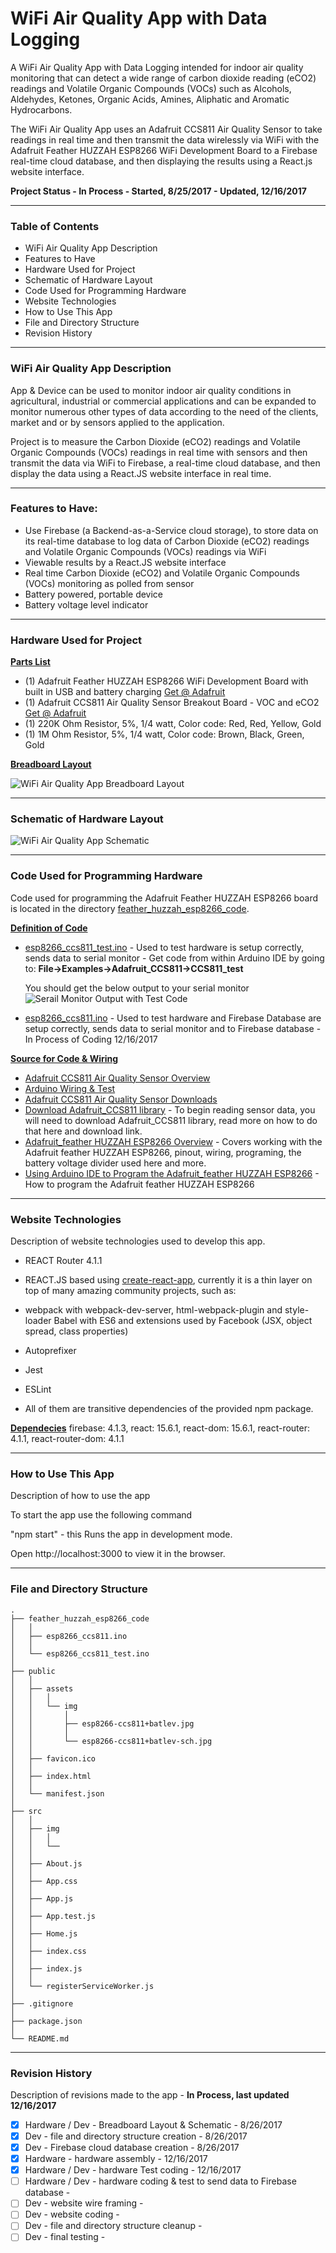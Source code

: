 # WiFi Air Quality App with Data Logging

A WiFi Air Quality App with Data Logging intended for indoor air quality monitoring that can detect a wide range of carbon dioxide reading (eCO2) readings and Volatile Organic Compounds (VOCs) such as Alcohols, Aldehydes, Ketones, Organic Acids, Amines, Aliphatic and Aromatic Hydrocarbons.

The WiFi Air Quality App uses an Adafruit CCS811 Air Quality Sensor to take readings in real time and then transmit the data wirelessly via WiFi with the Adafruit Feather HUZZAH ESP8266 WiFi Development Board to a Firebase real-time cloud database, and then displaying the results using a React.js website interface.


__Project Status - In Process - Started, 8/25/2017 - Updated, 12/16/2017__

----

### Table of Contents

  -  WiFi Air Quality App Description
  -  Features to Have 
  -  Hardware Used for Project
  -  Schematic of Hardware Layout
  -  Code Used for Programming Hardware
  -  Website Technologies 
  -  How to Use This App
  -  File and Directory Structure
  -  Revision History

----

### WiFi Air Quality App Description
App & Device can be used to monitor indoor air quality conditions in agricultural, industrial or commercial applications and can be expanded to monitor numerous other types of data according to the need of the clients, market and or by sensors applied to the application. 

Project is to measure the Carbon Dioxide (eCO2) readings and Volatile Organic Compounds (VOCs) readings in real time with sensors and then transmit the data via WiFi to Firebase, a real-time cloud database, and then display the data using a React.JS website interface in real time.

----

### Features to Have:
- Use Firebase (a Backend-as-a-Service cloud storage), to store data on its real-time database to log data of Carbon Dioxide (eCO2) readings and Volatile Organic Compounds (VOCs) readings via WiFi
- Viewable results by a React.JS website interface
- Real time Carbon Dioxide (eCO2) and Volatile Organic Compounds (VOCs) monitoring as polled from sensor 
- Battery powered, portable device
- Battery voltage level indicator

----

### Hardware Used for Project

__<u>Parts List</u>__

- (1) Adafruit Feather HUZZAH ESP8266 WiFi Development Board with built in USB and battery charging  [Get @ Adafruit](https://www.adafruit.com/product/2821)
- (1) Adafruit CCS811 Air Quality Sensor Breakout Board - VOC and eCO2  [Get @ Adafruit](https://www.adafruit.com/product/3566)
- (1) 220K Ohm Resistor, 5%, 1/4 watt, Color code: Red, Red, Yellow, Gold
- (1) 1M Ohm Resistor, 5%, 1/4 watt, Color code: Brown, Black, Green, Gold



__<u>Breadboard Layout</u>__

![WiFi Air Quality App Breadboard Layout](public/assets/img/esp8266-ccs811+batlev.jpg) 

----

### Schematic of Hardware Layout

![WiFi Air Quality App Schematic](public/assets/img/esp8266-ccs811+batlev-sch.jpg)

----

### Code Used for Programming Hardware
Code used for programming the Adafruit Feather HUZZAH ESP8266 board is located in the directory  [feather_huzzah_esp8266_code](https://github.com/DKMitt/wifi-react-air-quality/tree/master/feather_huzzah_esp8266_code). 


__<u>Definition of Code</u>__

  * [esp8266_ccs811_test.ino](https://github.com/DKMitt/wifi-react-air-quality/blob/master/feather_huzzah_esp8266_code/esp8266_ccs811_test.ino)  -  Used to test hardware is setup correctly, sends data to serial monitor - Get code from within Arduino IDE by going to: __File->Examples->Adafruit_CCS811->CCS811_test__ 

    You should get the below output to your serial monitor
    ​
    ![Serail Monitor Output with Test Code](public/assets/img/ccs811-test-results-600.jpg)
    ​

  * [esp8266_ccs811.ino](https://github.com/DKMitt/wifi-react-air-quality/blob/master/feather_huzzah_esp8266_code/esp8266_ccs811.ino)  -  Used to test hardware and Firebase Database are setup correctly, sends data to serial monitor and to Firebase database - In Process of Coding 12/16/2017




__<u>Source for Code & Wiring</u>__

- [Adafruit CCS811 Air Quality Sensor Overview](https://learn.adafruit.com/adafruit-ccs811-air-quality-sensor/raspberry-pi-wiring-and-test?view=all)
- [Arduino Wiring & Test](https://learn.adafruit.com/adafruit-ccs811-air-quality-sensor/wiring-and-test)
- [Adafruit CCS811 Air Quality Sensor Downloads](https://learn.adafruit.com/adafruit-ccs811-air-quality-sensor?view=all#downloads)
- [Download Adafruit_CCS811 library](https://learn.adafruit.com/adafruit-ccs811-air-quality-sensor?view=all#download-adafruit-ccs811-library) - To begin reading sensor data, you will need to download Adafruit_CCS811 library, read more on how to do that here and download link.
- [Adafruit_feather HUZZAH ESP8266 Overview](https://learn.adafruit.com/adafruit-feather-huzzah-esp8266/pinouts?view=all#overview) - Covers working with the Adafruit feather HUZZAH ESP8266, pinout, wiring, programing, the battery voltage divider used here and more.
- [Using Arduino IDE to Program the Adafruit_feather HUZZAH ESP8266](https://learn.adafruit.com/adafruit-feather-huzzah-esp8266/pinouts?view=all#using-arduino-ide) - How to program the Adafruit feather HUZZAH ESP8266



----

### Website Technologies

Description of website technologies used to develop this app.

- REACT Router 4.1.1
- REACT.JS based using [create-react-app](https://github.com/facebookincubator/create-react-app), currently it is a thin layer on top of many amazing community projects, such as:

- webpack with webpack-dev-server, html-webpack-plugin and style-loader
  Babel with ES6 and extensions used by Facebook (JSX, object spread, class properties)

- Autoprefixer

- Jest

- ESLint

- All of them are transitive dependencies of the provided npm package.
  ​

__<u>Dependecies</u>__
    firebase: 4.1.3,
    react: 15.6.1,
    react-dom: 15.6.1,
    react-router: 4.1.1,
    react-router-dom: 4.1.1

----


### How to Use This App

Description of how to use the app

To start the app use the following command

  "npm start"   - this Runs the app in development mode.

  Open http://localhost:3000 to view it in the browser.

----


### File and Directory Structure

```
.
├── feather_huzzah_esp8266_code
│   │
│   ├── esp8266_ccs811.ino
│   │
│   └── esp8266_ccs811_test.ino
│ 
├── public
│   │
│   ├── assets
│   │   │
│   │   └── img
│   │       │
│   │       ├── esp8266-ccs811+batlev.jpg
│   │       │
│   │       └── esp8266-ccs811+batlev-sch.jpg
│   │
│   ├── favicon.ico
│   │
│   ├── index.html
│   │
│   └── manifest.json
│
├── src
│   │
│   ├── img
│   │   │
│   │   └── 
│   │
│   ├── About.js
│   │
│   ├── App.css
│   │
│   ├── App.js
│   │
│   ├── App.test.js
│   │
│   ├── Home.js
│   │
│   ├── index.css
│   │
│   ├── index.js
│   │
│   └── registerServiceWorker.js
│ 
├── .gitignore
│
├── package.json
│
└── README.md            
```
----
### Revision History 

Description of revisions made to the app - __In Process, last updated 12/16/2017__

  - [x] Hardware / Dev - Breadboard Layout & Schematic - 8/26/2017  
  - [x] Dev - file and directory structure creation  - 8/26/2017
  - [x] Dev - Firebase cloud database creation - 8/26/2017
  - [x] Hardware - hardware assembly -  12/16/2017
  - [x] Hardware / Dev - hardware Test coding - 12/16/2017
  - [ ] Hardware / Dev - hardware coding & test to send data to Firebase database - 
  - [ ] Dev - website wire framing -
  - [ ] Dev - website coding - 
  - [ ] Dev - file and directory structure cleanup - 
  - [ ] Dev - final testing - 
